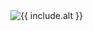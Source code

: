 <picture class="mb-4">
  <source srcset="/images/{{ include.image }}.webp" type="image/webp">
  <source srcset="/images/{{ include.image }}.jpg" type="image/jpeg"> 
  <img src="/images/{{ include.image }}.jpg" alt="{{ include.alt }}">
</picture>